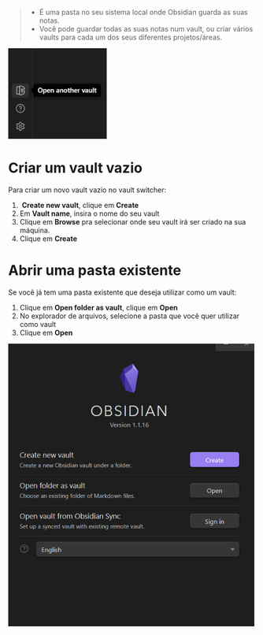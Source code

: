 
> - É uma pasta no seu sistema local onde Obsidian guarda as suas notas. 
> - Você pode guardar todas as suas notas num vault, ou criar vários vaults para cada um dos seus diferentes projetos/áreas.

<img src="/assets/open-another-vault.png" width="200px" />

# Criar um vault vazio

Para criar um novo vault vazio no vault switcher:

1.  **Create new vault**, clique em **Create**
2.  Em **Vault name**, insira o nome do seu vault
3.  Clique em **Browse** pra selecionar onde seu vault irá ser criado na sua máquina.
4.  Clique em **Create**


# Abrir uma pasta existente

Se você já tem uma pasta existente que deseja utilizar como um vault:

1.  Clique em **Open folder as vault**, clique em **Open**
2.  No explorador de arquivos, selecione a pasta que você quer utilizar como vault
3.  Clique em **Open**

<img src="/assets/vault-switcher.png" width="500px" />
